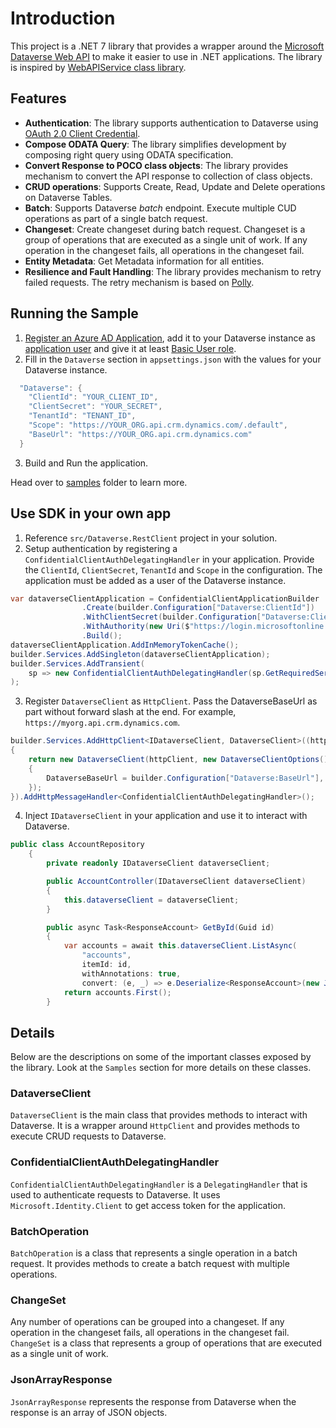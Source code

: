 # Introduction

This project is a .NET 7 library that provides a wrapper around the [Microsoft Dataverse Web API](https://learn.microsoft.com/en-us/power-apps/developer/data-platform/webapi/overview) to make it easier to use in .NET applications. The library is inspired by [WebAPIService class library](https://github.com/microsoft/PowerApps-Samples/tree/master/dataverse/webapi/C%23-NETx/WebAPIService).

## Features
- **Authentication**: The library supports authentication to Dataverse using [OAuth 2.0 Client Credential](https://learn.microsoft.com/en-us/power-apps/developer/data-platform/authenticate-oauth).
- **Compose ODATA Query**: The library simplifies development by composing right query using ODATA specification.
- **Convert Response to POCO class objects**: The library provides mechanism to convert the API response to collection of class objects.
- **CRUD operations**: Supports Create, Read, Update and Delete operations on Dataverse Tables.
- **Batch**: Supports Dataverse *batch* endpoint. Execute multiple CUD operations as part of a single batch request.
- **Changeset**: Create changeset during batch request. Changeset is a group of operations that are executed as a single unit of work. If any operation in the changeset fails, all operations in the changeset fail.
- **Entity Metadata**: Get Metadata information for all entities.
- **Resilience and Fault Handling**: The library provides mechanism to retry failed requests. The retry mechanism is based on [Polly](https://github.com/App-vNext/Polly).


## Running the Sample
1. [Register an Azure AD Application](https://learn.microsoft.com/en-us/power-apps/developer/data-platform/use-single-tenant-server-server-authentication), add it to your Dataverse instance as [application user](https://learn.microsoft.com/en-us/power-platform/admin/manage-application-users#create-an-application-user) and give it at least [Basic User role](https://learn.microsoft.com/en-us/power-platform/admin/manage-application-users#manage-roles-for-an-application-user).
2. Fill in the `Dataverse` section in `appsettings.json` with the values for your Dataverse instance.
```csharp
  "Dataverse": {
    "ClientId": "YOUR_CLIENT_ID",
    "ClientSecret": "YOUR_SECRET",
    "TenantId": "TENANT_ID",
    "Scope": "https://YOUR_ORG.api.crm.dynamics.com/.default",
    "BaseUrl": "https://YOUR_ORG.api.crm.dynamics.com"
  }
```
3. Build and Run the application.

Head over to [samples](/samples) folder to learn more.


## Use SDK in your own app
1. Reference `src/Dataverse.RestClient` project in your solution.
1. Setup authentication by registering a `ConfidentialClientAuthDelegatingHandler` in your application. Provide the `ClientId`, `ClientSecret`, `TenantId` and `Scope` in the configuration. The application must be added as a user of the Dataverse instance.
```csharp
var dataverseClientApplication = ConfidentialClientApplicationBuilder
                .Create(builder.Configuration["Dataverse:ClientId"])
                .WithClientSecret(builder.Configuration["Dataverse:ClientSecret"])
                .WithAuthority(new Uri($"https://login.microsoftonline.com/{builder.Configuration["Dataverse:TenantId"]}/"))
                .Build();
dataverseClientApplication.AddInMemoryTokenCache();
builder.Services.AddSingleton(dataverseClientApplication);
builder.Services.AddTransient(
    sp => new ConfidentialClientAuthDelegatingHandler(sp.GetRequiredService<IConfidentialClientApplication>(), new[] { builder.Configuration["Dataverse:Scope"] })
);
```
3. Register `DataverseClient` as `HttpClient`. Pass the DataverseBaseUrl as part without forward slash at the end. For example, `https://myorg.api.crm.dynamics.com`.
```csharp
builder.Services.AddHttpClient<IDataverseClient, DataverseClient>((httpClient, sp) =>
{
    return new DataverseClient(httpClient, new DataverseClientOptions()
    {
        DataverseBaseUrl = builder.Configuration["Dataverse:BaseUrl"],
    });
}).AddHttpMessageHandler<ConfidentialClientAuthDelegatingHandler>();
```
4. Inject `IDataverseClient` in your application and use it to interact with Dataverse.
```csharp
public class AccountRepository
    {
        private readonly IDataverseClient dataverseClient;

        public AccountController(IDataverseClient dataverseClient)
        {
            this.dataverseClient = dataverseClient;
        }

        public async Task<ResponseAccount> GetById(Guid id)
        {
            var accounts = await this.dataverseClient.ListAsync(
                "accounts",
                itemId: id,
                withAnnotations: true,
                convert: (e, _) => e.Deserialize<ResponseAccount>(new JsonSerializerOptions() { PropertyNamingPolicy = JsonNamingPolicy.CamelCase }));
            return accounts.First();
        }
```

## Details
Below are the descriptions on some of the important classes exposed by the library. Look at the `Samples` section for more details on these classes.

### DataverseClient
`DataverseClient` is the main class that provides methods to interact with Dataverse. It is a wrapper around `HttpClient` and provides methods to execute CRUD requests to Dataverse.

### ConfidentialClientAuthDelegatingHandler
`ConfidentialClientAuthDelegatingHandler` is a `DelegatingHandler` that is used to authenticate requests to Dataverse. It uses `Microsoft.Identity.Client` to get access token for the application.

### BatchOperation
`BatchOperation` is a class that represents a single operation in a batch request. It provides methods to create a batch request with multiple operations.

### ChangeSet
Any number of operations can be grouped into a changeset. If any operation in the changeset fails, all operations in the changeset fail. `ChangeSet` is a class that represents a group of operations that are executed as a single unit of work.

### JsonArrayResponse
`JsonArrayResponse` represents the response from Dataverse when the response is an array of JSON objects.
